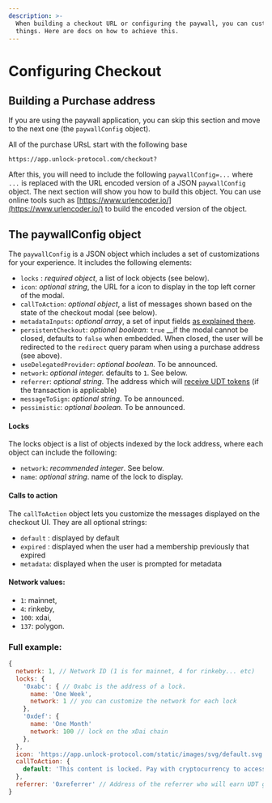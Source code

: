 ```yaml
---
description: >-
  When building a checkout URL or configuring the paywall, you can customize
  things. Here are docs on how to achieve this.
---
```


# Configuring Checkout

## Building a Purchase address 

If you are using the paywall application, you can skip this section and move to the next one \(the `paywallConfig` object\).

All of the purchase URsL start with the following base

```
https://app.unlock-protocol.com/checkout?
```

After this, you will need to include the following `paywallConfig=...` where `...` is replaced with the URL encoded version of a JSON `paywallConfig` object. The next section will show you how to build this object. You can use online tools such as [https://www.urlencoder.io/](https://www.urlencoder.io/) to build the encoded version of the object.

## The paywallConfig object

The `paywallConfig` is a JSON object which includes a set of customizations for your experience. It includes the following elements:

* `locks` : _required object_, a list of lock objects \(see below\).
* `icon`: _optional string_, the URL for a icon to display in the top left corner of the modal.
* `callToAction`: _optional object_, a list of messages shown based on the state of the checkout modal \(see below\).
* `metadataInputs`:  _optional array_, a set of input fields [as explained there](collecting-metadata.md).
* `persistentCheckout`: _optional boolean_: `true` __if the modal cannot be closed, defaults to `false` when embedded. When closed, the user will be redirected to the `redirect` query param when using a purchase address \(see above\).
* `useDelegatedProvider`: _optional boolean._  To be announced.
* `network`: _optional integer._ defaults to `1`.  See below.
* `referrer`: _optional string_. The address which will [receive UDT tokens](../../governance/the-unlock-token/) \(if the transaction is applicable\)
* `messageToSign`: _optional string_. To be announced.
* `pessimistic`: _optional boolean._ To be announced.

#### Locks

The locks object is a list of objects indexed by the lock address, where each object can include the following:

* `network`: _recommended integer_. See below.
* `name`: _optional string_. name of the lock to display.

#### Calls to action

The `callToAction` object lets you customize the messages displayed on the checkout UI. They are all optional strings:

* `default` : displayed by default
* `expired` : displayed when the user had a membership previously that expired
* `metadata`: displayed when the user is prompted for metadata

#### Network values:

* `1`: mainnet, 
* `4`: rinkeby, 
* `100`: xdai, 
* `137`: polygon.

### Full example:

```javascript
{
  network: 1, // Network ID (1 is for mainnet, 4 for rinkeby... etc)
  locks: {
    '0xabc': { // 0xabc is the address of a lock.
      name: 'One Week',
      network: 1 // you can customize the network for each lock
    }, 
    '0xdef': {
      name: 'One Month' 
      network: 100 // lock on the xDai chain
    },
  },
  icon: 'https://app.unlock-protocol.com/static/images/svg/default.svg', 
  callToAction: {
    default: 'This content is locked. Pay with cryptocurrency to access it!',
  },
  referrer: '0xreferrer' // Address of the referrer who will earn UDT governance tokens if the transaction is eligible.
}
```



